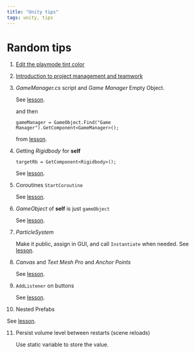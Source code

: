 ```yaml
---
title: "Unity tips"
tags: unity, tips
---
```


# Random tips

1. [Edit the playmode tint color](https://learn.unity.com/tutorial/1-3-make-the-camera-follow-the-vehicle-with-variables?uv=2021.3&labelRequired=true&pathwayId=5f7e17e1edbc2a5ec21a20af&missionId=5f71fe63edbc2a00200e9de0&projectId=5caccdfbedbc2a3cef0efe63#63b4e387edbc2a49cf9ed999)

2. [Introduction to project management and teamwork](https://learn.unity.com/tutorial/introduction-to-project-management-and-teamwork?uv=2021.3&pathwayId=5f7e17e1edbc2a5ec21a20af&missionId=5f71fe63edbc2a00200e9de0#5fad668fedbc2a002016e0ad)

3. _GameManager.cs_ script and _Game Manager_ Empty Object.

   See [lesson](https://learn.unity.com/tutorial/lesson-5-1-clicky-mouse?uv=2021.3&pathwayId=5f7e17e1edbc2a5ec21a20af&missionId=5f7648a4edbc2a5578eb67df&projectId=5cf96bdeedbc2a2b475972b3#).

   and then

   ```
   gameManager = GameObject.Find("Game Manager").GetComponent<GameManager>();
   ```

   from [lesson](https://learn.unity.com/tutorial/lesson-5-2-keeping-score?uv=2021.3&pathwayId=5f7e17e1edbc2a5ec21a20af&missionId=5f7648a4edbc2a5578eb67df&projectId=5cf96bdeedbc2a2b475972b3#5ce6151aedbc2a0076e7401a).

4. Getting *Rigidbody* for **self**

   ```
   targetRb = GetComponent<Rigidbody>();
   ```

   See [lesson](https://learn.unity.com/tutorial/lesson-5-1-clicky-mouse?uv=2021.3&pathwayId=5f7e17e1edbc2a5ec21a20af&missionId=5f7648a4edbc2a5578eb67df&projectId=5cf96bdeedbc2a2b475972b3#).

5. Coroutines `StartCoroutine`

   See [lesson](https://learn.unity.com/tutorial/lesson-5-1-clicky-mouse?uv=2021.3&pathwayId=5f7e17e1edbc2a5ec21a20af&missionId=5f7648a4edbc2a5578eb67df&projectId=5cf96bdeedbc2a2b475972b3#).

6. *GameObject* of **self** is just `gameObject`

   See [lesson](https://learn.unity.com/tutorial/lesson-5-1-clicky-mouse?uv=2021.3&pathwayId=5f7e17e1edbc2a5ec21a20af&missionId=5f7648a4edbc2a5578eb67df&projectId=5cf96bdeedbc2a2b475972b3#).

7. *ParticleSystem*

   Make it public, assign in GUI, and call `Instantiate` when needed. See [lesson](https://learn.unity.com/tutorial/lesson-5-2-keeping-score?uv=2021.3&pathwayId=5f7e17e1edbc2a5ec21a20af&missionId=5f7648a4edbc2a5578eb67df&projectId=5cf96bdeedbc2a2b475972b3#5ce6151aedbc2a0076e7401a).

8. *Canvas* and *Text Mesh Pro* and *Anchor Points*

   See [lesson](https://learn.unity.com/tutorial/lesson-5-2-keeping-score?uv=2021.3&pathwayId=5f7e17e1edbc2a5ec21a20af&missionId=5f7648a4edbc2a5578eb67df&projectId=5cf96bdeedbc2a2b475972b3#).

9. `AddListener` on buttons

   See [lesson](https://learn.unity.com/tutorial/lesson-5-4-what-s-the-difficulty?uv=2021.3&pathwayId=5f7e17e1edbc2a5ec21a20af&missionId=5f7648a4edbc2a5578eb67df&projectId=5cf96bdeedbc2a2b475972b3#).
   
10. Nested Prefabs

   See [lesson](https://learn.unity.com/tutorial/lab-5-swap-out-your-assets-1?uv=2021.3&pathwayId=5f7e17e1edbc2a5ec21a20af&missionId=5f7648a4edbc2a5578eb67df&projectId=5cf96bdeedbc2a2b475972b3#).

11. Persist volume level between restarts (scene reloads)

    Use static variable to store the value.
